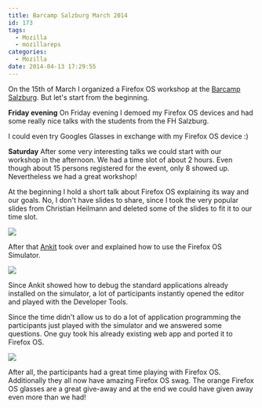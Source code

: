 ```yaml
---
title: Barcamp Salzburg March 2014
id: 173
tags:
  - Mozilla
  - mozillareps
categories:
  - Mozilla
date: 2014-04-13 17:29:55
---
```


On the 15th of March I organized a Firefox OS workshop at the [Barcamp Salzburg](http://lanyrd.com/2014/barcamp-salzburg-next-web-march-2014/). But let's start from the beginning.

**Friday evening**
On Friday evening I demoed my Firefox OS devices and had some really nice talks with the students from the FH Salzburg.

I could even try Googles Glasses in exchange with my Firefox OS device :)

**Saturday**
After some very interesting talks we could start with our workshop in the afternoon. We had a time slot of about 2 hours. Even though about 15 persons registered for the event, only 8 showed up. Nevertheless we had a great workshop!

At the beginning I hold a short talk about Firefox OS explaining its way and our goals. No, I don't have slides to share, since I took the very popular slides from Christian Heilmann and deleted some of the slides to fit it to our time slot.

![](https://pbs.twimg.com/media/BixjpuMIIAA6um6.jpg:large)

After that [Ankit](https://twitter.com/codekee) took over and explained how to use the Firefox OS Simulator.

![](https://pbs.twimg.com/media/BixuJ27IEAEb4g4.jpg:large)

Since Ankit showed how to debug the standard applications already installed on the simulator, a lot of participants instantly opened the editor and played with the Developer Tools.

Since the time didn't allow us to do a lot of application programming the participants just played with the simulator and we answered some questions. One guy took his already existing web app and ported it to Firefox OS.

![](https://pbs.twimg.com/media/Bixj-4ZIgAAAOPv.jpg:large)

After all, the participants had a great time playing with Firefox OS. Additionally they all now have amazing Firefox OS swag. The orange Firefox OS glasses are a great give-away and at the end we could have given away even more than we had!